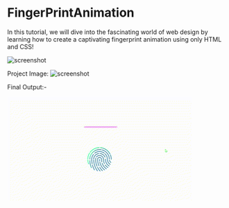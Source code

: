 # FingerPrintAnimation
In this tutorial, we will dive into the fascinating world of web design by learning how to create a captivating fingerprint animation using only HTML and CSS! 

![screenshot](show1.png)


Project Image:
![screenshot](sleepy-mountains-5k-87.jpg)

Final Output:- 

<img align="center" src="https://github.com/SortedCoding/FingerPrintAnimation/blob/main/output.gif" alt="Coder GIF" >

